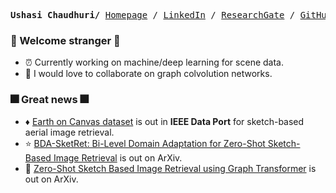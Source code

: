 <p><pre align="center">
<strong>Ushasi Chaudhuri/</strong> <a href="http://www.mrslab.in/people/">Homepage</a> / <a href="www.linkedin.com/in/ushasi-chaudhuri">LinkedIn</a> / <a href="https://www.researchgate.net/profile/Ushasi-Chaudhuri">ResearchGate</a> / <a href="https://github.com/ushasi">GitHub</a> / <a href="https://scholar.google.co.in/citations?user=nWboYt0AAAAJ&hl=en">Google Scholar</a></pre></p>

### :sparkler: Welcome stranger :sparkler:
- :alarm_clock: Currently working on machine/deep learning for scene data.
- :robot: I would love to collaborate on graph colvolution networks.

### :fireworks: Great news :fireworks:
- :diamonds: [Earth on Canvas dataset](https://ieee-dataport.org/open-access/earth-canvas-6) is out in **IEEE Data Port** for sketch-based aerial image retrieval.
- :star: [BDA-SketRet: Bi-Level Domain Adaptation for Zero-Shot Sketch-Based Image Retrieval](https://arxiv.org/pdf/2201.06570.pdf) is out on ArXiv.
- :dna: [Zero-Shot Sketch Based Image Retrieval using
Graph Transformer](https://arxiv.org/pdf/2201.10185.pdf) is out on ArXiv.


<!--
**ushasi/ushasi** is a ✨ _special_ ✨ repository because its `README.md` (this file) appears on your GitHub profile.

Here are some ideas to get you started:

- 🔭 I’m currently working on ...
- 🌱 I’m currently learning ...
- 👯 I’m looking to collaborate on ...
- 🤔 I’m looking for help with ...
- 💬 Ask me about ...
- 📫 How to reach me: ...
- 😄 Pronouns: ...
- ⚡ Fun fact: ...
-->
